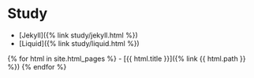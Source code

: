 # Study
- [Jekyll]({% link study/jekyll.html %})
- [Liquid]({% link study/liquid.html %})

{% for html in site.html_pages %}
	- [{{ html.title }}]({% link {{ html.path }} %})
{% endfor %}